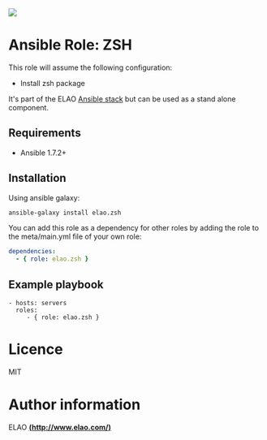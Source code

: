 <img src="http://www.elao.com/images/corpo/logo_red_small.png"/>

# Ansible Role: ZSH

This role will assume the following configuration:
- Install zsh package

It's part of the ELAO [Ansible stack](http://ansible.elao.com) but can be used as a stand alone component.

## Requirements

- Ansible 1.7.2+

## Installation

Using ansible galaxy:

```bash
ansible-galaxy install elao.zsh
```
You can add this role as a dependency for other roles by adding the role to the meta/main.yml file of your own role:

```yaml
dependencies:
  - { role: elao.zsh }
```

## Example playbook

    - hosts: servers
      roles:
         - { role: elao.zsh }

# Licence

MIT

# Author information

ELAO [**(http://www.elao.com/)**](http://www.elao.com)